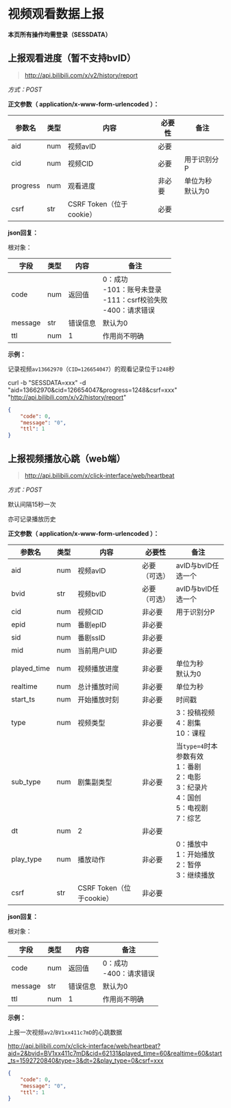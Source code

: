 # 视频观看数据上报

**本页所有操作均需登录（SESSDATA）**

## 上报观看进度（暂不支持bvID）

> http://api.bilibili.com/x/v2/history/report

*方式：POST*

**正文参数（ application/x-www-form-urlencoded ）：**

| 参数名   | 类型 | 内容                     | 必要性 | 备注                  |
| -------- | ---- | ------------------------ | ------ | --------------------- |
| aid      | num  | 视频avID                 | 必要   |                       |
| cid      | num  | 视频CID                  | 必要   | 用于识别分P           |
| progress | num  | 观看进度                 | 非必要 | 单位为秒<br />默认为0 |
| csrf     | str  | CSRF Token（位于cookie） | 必要   |                       |

**json回复：**

根对象：

| 字段    | 类型 | 内容     | 备注                                                         |
| ------- | ---- | -------- | ------------------------------------------------------------ |
| code    | num  | 返回值   | 0：成功 <br />-101：账号未登录<br />-111：csrf校验失败<br />-400：请求错误 |
| message | str  | 错误信息 | 默认为0                                                      |
| ttl     | num  | 1        | 作用尚不明确                                                 |

**示例：**

记录视频`av13662970`（`CID=126654047`）的观看记录位于`1248`秒

curl -b "SESSDATA=xxx" -d "aid=13662970&cid=126654047&progress=1248&csrf=xxx" "http://api.bilibili.com/x/v2/history/report"

```json
{
    "code": 0,
    "message": "0",
    "ttl": 1
}
```



## 上报视频播放心跳（web端）

> http://api.bilibili.com/x/click-interface/web/heartbeat 

*方式：POST*

默认间隔15秒一次

亦可记录播放历史

**正文参数（ application/x-www-form-urlencoded ）：**

| 参数名      | 类型 | 内容                     | 必要性       | 备注                                                         |
| ----------- | ---- | ------------------------ | ------------ | ------------------------------------------------------------ |
| aid         | num  | 视频avID                 | 必要（可选） | avID与bvID任选一个                                           |
| bvid        | str  | 视频bvID                 | 必要（可选） | avID与bvID任选一个                                           |
| cid         | num  | 视频CID                  | 非必要       | 用于识别分P                                                  |
| epid        | num  | 番剧epID                 | 非必要       |                                                              |
| sid         | num  | 番剧ssID                 | 非必要       |                                                              |
| mid         | num  | 当前用户UID              | 非必要       |                                                              |
| played_time | num  | 视频播放进度             | 非必要       | 单位为秒<br />默认为0                                        |
| realtime    | num  | 总计播放时间             | 非必要       | 单位为秒                                                     |
| start_ts    | num  | 开始播放时刻             | 非必要       | 时间戳                                                       |
| type        | num  | 视频类型                 | 非必要       | 3：投稿视频<br />4：剧集<br />10：课程                       |
| sub_type    | num  | 剧集副类型               | 非必要       | 当`type=4`时本参数有效<br />1：番剧<br />2：电影<br />3：纪录片<br />4：国创<br />5：电视剧<br />7：综艺 |
| dt          | num  | 2                        | 非必要       |                                                              |
| play_type   | num  | 播放动作                 | 非必要       | 0：播放中<br />1：开始播放<br />2：暂停<br />3：继续播放     |
| csrf        | str  | CSRF Token（位于cookie） | 非必要       |                                                              |

**json回复：**

根对象：

| 字段    | 类型 | 内容     | 备注                        |
| ------- | ---- | -------- | --------------------------- |
| code    | num  | 返回值   | 0：成功<br />-400：请求错误 |
| message | str  | 错误信息 | 默认为0                     |
| ttl     | num  | 1        | 作用尚不明确                |

**示例：**

上报一次视频`av2`/`BV1xx411c7mD`的心跳数据

 http://api.bilibili.com/x/click-interface/web/heartbeat?aid=2&bvid=BV1xx411c7mD&cid=62131&played_time=60&realtime=60&start_ts=1592720840&type=3&dt=2&play_type=0&csrf=xxx

```json
{
    "code": 0,
    "message": "0",
    "ttl": 1
}
```

